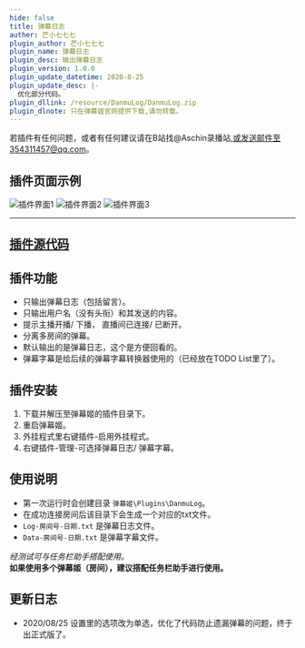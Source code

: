 ```yaml
---
hide: false
title: 弹幕日志
auther: 芒小七七七
plugin_author: 芒小七七七
plugin_name: 弹幕日志
plugin_desc: 输出弹幕日志
plugin_version: 1.0.0
plugin_update_datetime: 2020-8-25
plugin_update_desc: |-
  优化部分代码。
plugin_dllink: /resource/DanmuLog/DanmuLog.zip
plugin_dlnote: 只在弹幕姬官网提供下载,请勿转载。
---
```


若插件有任何问题，或者有任何建议请在B站找@Aschin录播站,或发送邮件至354311457@qq.com。

插件页面示例
---
<img class="shadow" src="https://www.danmuji.org/resource/DanmuLog/Preview1.png" alt="插件界面1" />
<img class="shadow" src="https://www.danmuji.org/resource/DanmuLog/Preview2.png" alt="插件界面2" />
<img class="shadow" src="https://www.danmuji.org/resource/DanmuLog/Preview3.png" alt="插件界面3" />

---
[插件源代码](https://github.com/kawayifork/DanmuLog)
---

插件功能
---
- 只输出弹幕日志（包括留言）。
- 只输出用户名（没有头衔）和其发送的内容。
- 提示主播开播/ 下播， 直播间已连接/ 已断开。
- 分离多房间的弹幕。
- 默认输出的是弹幕日志，这个是方便回看的。
- 弹幕字幕是给后续的弹幕字幕转换器使用的（已经放在TODO List里了）。

插件安装
---
1. 下载并解压至弹幕姬的插件目录下。
2. 重启弹幕姬。
3. 外挂程式里右键插件-启用外挂程式。
4. 右键插件-管理-可选择弹幕日志/ 弹幕字幕。

使用说明
---
- 第一次运行时会创建目录 `弹幕姬\Plugins\DanmuLog`。
- 在成功连接房间后该目录下会生成一个对应的txt文件。
- `Log-房间号-日期.txt` 是弹幕日志文件。
- `Data-房间号-日期.txt` 是弹幕字幕文件。

*经测试可与任务栏助手搭配使用。*  
**如果使用多个弹幕姬（房间），建议搭配任务栏助手进行使用。**  

更新日志
---
- 2020/08/25 设置里的选项改为单选，优化了代码防止遗漏弹幕的问题，终于出正式版了。

